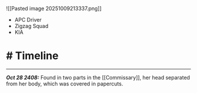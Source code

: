 ![[Pasted image 20251009213337.png]]
* APC Driver
* Zigzag Squad
* KIA

# # Timeline
---
***Oct 28 2408:*** Found in two parts in the [[Commissary]], her head separated from her body, which was covered in papercuts.